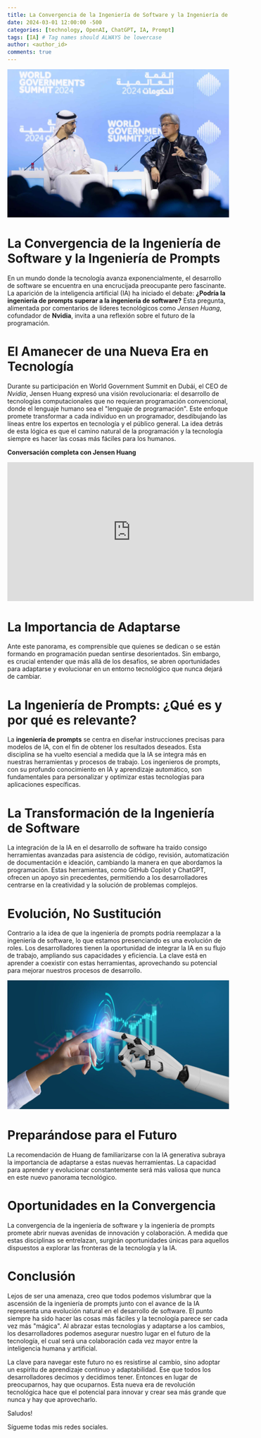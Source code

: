 ```yaml
---
title: La Convergencia de la Ingeniería de Software y la Ingeniería de Prompts 
date: 2024-03-01 12:00:00 -500
categories: [technology, OpenAI, ChatGPT, IA, Prompt] 
tags: [IA] # Tag names should ALWAYS be lowercase
author: <author_id>
comments: true
---
```

![image](/assets/img/Dubai_Jensen_Huang_Stage-scaled.jpg)

# La Convergencia de la Ingeniería de Software y la Ingeniería de Prompts

En un mundo donde la tecnología avanza exponencialmente, el desarrollo de software se encuentra en una encrucijada preocupante pero fascinante. La aparición de la inteligencia artificial (IA) ha iniciado el debate: **¿Podría la ingeniería de prompts superar a la ingeniería de software?** Esta pregunta, alimentada por comentarios de líderes tecnológicos como *Jensen Huang*, cofundador de **Nvidia**, invita a una reflexión sobre el futuro de la programación.

# El Amanecer de una Nueva Era en Tecnología
Durante su participación en World Government Summit en Dubái, el CEO de *Nvidia*, Jensen Huang expresó una visión revolucionaria: el desarrollo de tecnologías computacionales que no requieran programación convencional, donde el lenguaje humano sea el "lenguaje de programación". Este enfoque promete transformar a cada individuo en un programador, desdibujando las líneas entre los expertos en tecnología y el público general. La idea detrás de esta lógica es que el camino natural de la programación y la tecnología siempre es hacer las cosas más fáciles para los humanos.  

**Conversación completa con Jensen Huang**


<iframe width="560" height="315" src="https://www.youtube.com/embed/8Pm2xEViNIo?si=cvz3mJx3SqMgdr4J&amp;controls=0" title="YouTube video player" frameborder="0" allow="accelerometer; autoplay; clipboard-write; encrypted-media; gyroscope; picture-in-picture; web-share" allowfullscreen></iframe>

# La Importancia de Adaptarse
Ante este panorama, es comprensible que quienes se dedican o se están formando en programación puedan sentirse desorientados. Sin embargo, es crucial entender que más allá de los desafíos, se abren oportunidades para adaptarse y evolucionar en un entorno tecnológico que nunca dejará de cambiar.

# La Ingeniería de Prompts: ¿Qué es y por qué es relevante?
La **ingeniería de prompts** se centra en diseñar instrucciones precisas para modelos de IA, con el fin de obtener los resultados deseados. Esta disciplina se ha vuelto esencial a medida que la IA se integra más en nuestras herramientas y procesos de trabajo. Los ingenieros de prompts, con su profundo conocimiento en IA y aprendizaje automático, son fundamentales para personalizar y optimizar estas tecnologías para aplicaciones específicas.

# La Transformación de la Ingeniería de Software
La integración de la IA en el desarrollo de software ha traído consigo herramientas avanzadas para asistencia de código, revisión, automatización de documentación e ideación, cambiando la manera en que abordamos la programación. Estas herramientas, como GitHub Copilot y ChatGPT, ofrecen un apoyo sin precedentes, permitiendo a los desarrolladores centrarse en la creatividad y la solución de problemas complejos. 

# Evolución, No Sustitución
Contrario a la idea de que la ingeniería de prompts podría reemplazar a la ingeniería de software, lo que estamos presenciando es una evolución de roles. Los desarrolladores tienen la oportunidad de integrar la IA en su flujo de trabajo, ampliando sus capacidades y eficiencia. La clave está en aprender a coexistir con estas herramientas, aprovechando su potencial para mejorar nuestros procesos de desarrollo.

![image](/assets/img/softplanplanejamentoesistemasltda_softplan_image_175.jpeg)

# Preparándose para el Futuro
La recomendación de Huang de familiarizarse con la IA generativa subraya la importancia de adaptarse a estas nuevas herramientas. La capacidad para aprender y evolucionar constantemente será más valiosa que nunca en este nuevo panorama tecnológico.

# Oportunidades en la Convergencia
La convergencia de la ingeniería de software y la ingeniería de prompts promete abrir nuevas avenidas de innovación y colaboración. A medida que estas disciplinas se entrelazan, surgirán oportunidades únicas para aquellos dispuestos a explorar las fronteras de la tecnología y la IA.

# Conclusión
Lejos de ser una amenaza, creo que todos podemos vislumbrar que la ascensión de la ingeniería de prompts junto con el avance de la IA representa una evolución natural en el desarrollo de software. El punto siempre ha sido hacer las cosas más fáciles y la tecnología parece ser cada vez más "mágica". Al abrazar estas tecnologías y adaptarse a los cambios, los desarrolladores podemos asegurar nuestro lugar en el futuro de la tecnología, el cual será una colaboración cada vez mayor entre la inteligencia humana y artificial. 

La clave para navegar este futuro no es resistirse al cambio, sino adoptar un espíritu de aprendizaje continuo y adaptabilidad. Ese que todos los desarrolladores decimos y decidimos tener. Entonces en lugar de preocuparnos, hay que ocuparnos. Esta nueva era de revolución tecnológica hace que el potencial para innovar y crear sea más grande que nunca y hay que aprovecharlo. 

Saludos!

Sígueme todas mis redes sociales. 

